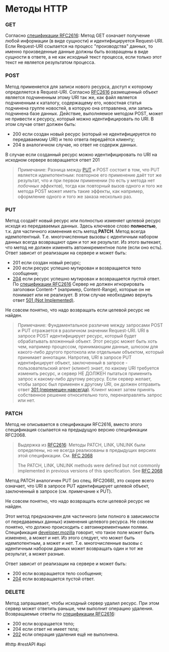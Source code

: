# Методы HTTP

### GET
Согласно [спецификации  RFC2616](https://datatracker.ietf.org/doc/html/rfc2616#section-9.3):
Метод GET означает получение любой информации (в виде сущности) и идентифицируется Request-URI. Если Request-URI ссылается на процесс "производства" данных, то именно произведенные данные должны быть возвращены в виде сущности в ответе, а не как исходный текст процесса, если только этот текст не является результатом процесса.

### POST
Метод применяется для записи нового ресурса, доступ к которому определяется в Request-URI. Согласно  [RFC2616](https://datatracker.ietf.org/doc/html/rfc2616#section-9.5) размещенный объект является подчиненным этому URI так же, как файл является подчиненным  к каталогу, содержащему его, новостная статья подчинена группе новостей, в которую она отправлена, или запись подчинена базе данных.
Действие, выполняемое методом POST, может не привести к ресурсу, который можно идентифицировать по URI. В этом случае ответ должен быть:
- 200 если создан новый ресурс (который не идентифицируется по передаваемому URI) и тело ответа передаётся клиенту;
- 204 в аналогичном случае, но ответ не содериж данных.

В случае если созданный ресурс можно идентифицировать по URI на исходном сервере возвращается ответ 201
> Примечание:
Разница между [PUT](https://developer.mozilla.org/ru/docs/Web/HTTP/Methods/PUT) и POST состоит в том, что PUT является идемпотентным: повторное его применение даёт тот же результат, что и при первом применении (то есть у метода нет _побочных эффектов_), тогда как повторный вызов одного и того же метода POST может иметь такие эффекты, как например, оформление одного и того же заказа несколько раз.

### PUT
Метод создаёт новый ресурс или полностью изменяет целевой ресурс исходя из передаваемых данных. Здесь ключевое слово __полностью__, т.к. для частичного изменения есть метод __PATCH__.
Метод всегда идемпотентный. Т.е. многочисленные вызовы с идентичным набором данных всегда возвращают один и тот же результат. Из этого вытекает, что метод не должен изменять автоинкрементное поле (если оно есть).
Ответ зависит от реализации на сервере и может быть:
- 201 если создан новый ресурс;
- 200 если ресурс успешно мутирован и возвращается тело сообщения;
- [204](https://developer.mozilla.org/ru/docs/Web/HTTP/Status/204) если ресурс успешно мутирован и возвращается пустой ответ.
По [спецификации RFC2616](https://datatracker.ietf.org/doc/html/rfc2616) Сервер не должен игнорировать заголовки Content-* (например, Content-Range), которые он не понимает или не реализует. В этом случае необходимо вернуть ответ [501 (Not Implemented)](https://developer.mozilla.org/ru/docs/Web/HTTP/Status/501).

Не совсем понятно, что надо возвращать если целевой ресурс не найден.

>Примечание:
Фундаментальное различие между запросами POST и PUT отражается в различном значении Request-URI. URI в запросе POST идентифицирует ресурс, который будет обрабатывать вложенный объект. Этот ресурс может быть хоть чем, например процессом, принимающим данные, шлюзом для какого-либо другого протокола или отдельным объектом, который принимает аннотации. Напротив, URI в запросе PUT идентифицирует объект, заключенный в запросе - пользовательский агент (клиент) знает, по какому URI требуется изменить ресурс, и сервер НЕ ДОЛЖЕН пытаться применить запрос к какому-либо другому ресурсу. Если сервер желает, чтобы запрос был применен к другому URI, он должен отправить ответ [301 (перемещен навсегда)](https://developer.mozilla.org/ru/docs/Web/HTTP/Status/301). Клиент может затем принять собственное решение относительно того, перенаправлять запрос или нет.

### PATCH
Метод не описывается в спецификации RFC2616, вместо этого спецификация ссылается на предыдущую версию спецификации RFC2068.
> Выдержка из [RFC2616](https://datatracker.ietf.org/doc/html/rfc2616):
> Методы PATCH, LINK, UNLINK были определены, но не всегда реализованы в предыдущих версиях этой спецификации. См. [RFC 2068](https://datatracker.ietf.org/doc/html/rfc2068)
> 
> The PATCH, LINK, UNLINK methods were defined but not commonly implemented in previous versions of this specification. See [RFC 2068](https://datatracker.ietf.org/doc/html/rfc2068)

Метод PATCH аналогичен PUT (из спец. RFC2068), это скорее всего означает, что URI в запросе PUT идентифицирует целевой объект, заключенный в запросе (см. примечание к PUT).

Не совсем понятно, что надо возвращать если целевой ресурс не найден.

Этот метод предназначен для частичного (или полного в зависимости от передаваемых данных) изменения целевого ресурса. 
Не совсем понятно, что должно происходить с автоинкрементными полями. Спецификация [developer.mozilla](https://developer.mozilla.org/ru/docs/Web/HTTP/Methods/PATCH) говорит, что такое поле может быть изменено, а может и нет.
Из этого следует, что может быть идемпотентным, а может и нет. Т.е. многочисленные вызовы с идентичным набором данных может возвращать один и тот же результат, а может разные.

Ответ зависит от реализации на сервере и может быть:
- 200 если возвращается тело сообщения;
- [204](https://developer.mozilla.org/ru/docs/Web/HTTP/Status/204) если возвращается пустой ответ.


### DELETE
Метод запрашивает, чтобы исходный сервер удалил ресурс. При этом сервер может ответить раньше, чем выполнит операцию удаления.
Возвращаемые ответы по [спецификации RFC2616](https://datatracker.ietf.org/doc/html/rfc2616#section-9.7):
- 200 если возращается тело;
- 204 если ответ не имеет тела;
- [202](https://developer.mozilla.org/ru/docs/Web/HTTP/Status/202) если операция удаления ещё не выполнена.

#http #restAPI #api